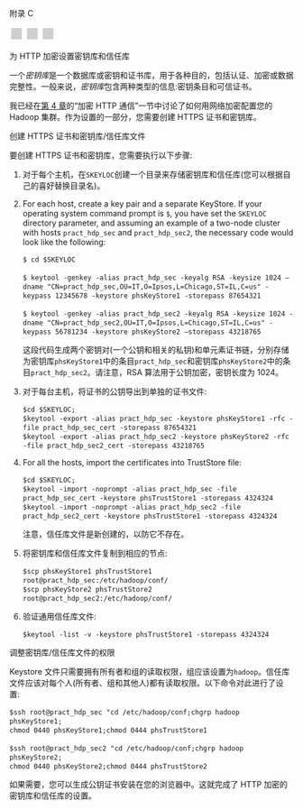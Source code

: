 附录 C

![image](img/frontdot.jpg)

为 HTTP 加密设置密钥库和信任库

一个*密钥库*是一个数据库或密钥和证书库，用于各种目的，包括认证、加密或数据完整性。一般来说，*密钥库*包含两种类型的信息:密钥条目和可信证书。

我已经在[第 4 章](04.html)的“加密 HTTP 通信”一节中讨论了如何用网络加密配置您的 Hadoop 集群。作为设置的一部分，您需要创建 HTTPS 证书和密钥库。

创建 HTTPS 证书和密钥库/信任库文件

要创建 HTTPS 证书和密钥库，您需要执行以下步骤:

1.  对于每个主机，在`SKEYLOC`创建一个目录来存储密钥库和信任库(您可以根据自己的喜好替换目录名)。
2.  For each host, create a key pair and a separate KeyStore. If your operating system command prompt is `$`, you have set the `SKEYLOC` directory parameter, and assuming an example of a two-node cluster with hosts `pract_hdp_sec` and `pract_hdp_sec2`, the necessary code would look like the following:

    ```
    $ cd $SKEYLOC

    $ keytool -genkey -alias pract_hdp_sec -keyalg RSA -keysize 1024 –dname "CN=pract_hdp_sec,OU=IT,O=Ipsos,L=Chicago,ST=IL,C=us" -keypass 12345678 -keystore phsKeyStore1 -storepass 87654321

    $ keytool -genkey -alias pract_hdp_sec2 -keyalg RSA -keysize 1024 -dname "CN=pract_hdp_sec2,OU=IT,O=Ipsos,L=Chicago,ST=IL,C=us" -keypass 56781234 -keystore phsKeyStore2 –storepass 43218765

    ```

    这段代码生成两个密钥对(一个公钥和相关的私钥)和单元素证书链，分别存储为密钥库`phsKeyStore1`中的条目`pract_hdp_sec`和密钥库`phsKeyStore2`中的条目`pract_hdp_sec2`。请注意，RSA 算法用于公钥加密，密钥长度为 1024。

3.  对于每台主机，将证书的公钥导出到单独的证书文件:

    ```
    $cd $SKEYLOC;
    $keytool -export -alias pract_hdp_sec -keystore phsKeyStore1 -rfc -file pract_hdp_sec_cert -storepass 87654321
    $keytool -export -alias pract_hdp_sec2 -keystore phsKeyStore2 -rfc -file pract_hdp_sec2_cert -storepass 43218765

    ```

4.  For all the hosts, import the certificates into TrustStore file:

    ```
    $cd $SKEYLOC;
    $keytool -import -noprompt -alias pract_hdp_sec -file pract_hdp_sec_cert -keystore phsTrustStore1 -storepass 4324324
    $keytool -import -noprompt -alias pract_hdp_sec2 -file pract_hdp_sec2_cert -keystore phsTrustStore1 -storepass 4324324

    ```

    注意，信任库文件是新创建的，以防它不存在。

5.  将密钥库和信任库文件复制到相应的节点:

    ```
    $scp phsKeyStore1 phsTrustStore1 root@pract_hdp_sec:/etc/hadoop/conf/
    $scp phsKeyStore2 phsTrustStore2 root@pract_hdp_sec2:/etc/hadoop/conf/

    ```

6.  验证通用信任库文件:

    ```
    $keytool -list -v -keystore phsTrustStore1 -storepass 4324324

    ```

调整密钥库/信任库文件的权限

Keystore 文件只需要拥有所有者和组的读取权限，组应该设置为`hadoop`。信任库文件应该对每个人(所有者、组和其他人)都有读取权限。以下命令对此进行了设置:

```
$ssh root@pract_hdp_sec "cd /etc/hadoop/conf;chgrp hadoop phsKeyStore1;
chmod 0440 phsKeyStore1;chmod 0444 phsTrustStore1

$ssh root@pract_hdp_sec2 "cd /etc/hadoop/conf;chgrp hadoop phsKeyStore2;
chmod 0440 phsKeyStore2;chmod 0444 phsTrustStore2

```

如果需要，您可以生成公钥证书安装在您的浏览器中。这就完成了 HTTP 加密的密钥库和信任库的设置。